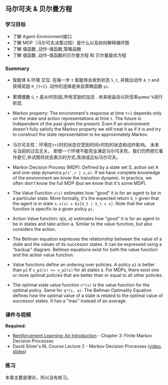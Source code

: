 ## 马尔可夫 & 贝尔曼方程

### 学习目标

- 了解 Agent-Environment接口
- 了解 MDP（马尔可夫决策过程）是什么以及如何解释循环图
- 了解 值函数 ,动作-值函数,策略函数 
- 了解 值函数 ,动作-值函数的贝尔曼方程 和 贝尔曼最优方程 

### Summary

- 智能体 & 环境 交互: 在每一步 `t` 智能体会收到状态 `S_t`, 并做出动作 `A_t` and 获得奖励 `R_{t+1}`. 动作的选择是来自策略函数 `pi`.

- 累積獎勵 `G_t` 是从t时刻起,所有奖励的加总 . 未来收益会以折现率`gamma^k`进行折现.
- Markov property: The environment's response at time `t+1` depends only on the state and action representations at time `t`. The future is independent of the past given the present. Even if an environment doesn't fully satisfy the Markov property we still treat it as if it is and try to construct the state representation to be approximately Markov.

- 马尔可夫性：环境在`t+1`时的状态仅受到时间`t`时刻的状态和动作影响。 未来与当前的过去无关。 即使一个环境不能完全满足马尔可夫性，我们仍然把它看作是它,并试图将状态表示的方式,改进成近似马尔可夫。

- Markov Decision Process (MDP): Defined by a state set S, action set A and one-step dynamics `p(s',r | s,a)`. If we have complete knowledge of the environment we know the transition dynamic. In practice, we often don't know the full MDP (but we know that it's some MDP).
- The Value Function `v(s)` estimates how "good" it is for an agent to be in a particular state. More formally, it's the expected return `G_t` given that the agent is in state `s`. `v(s) = Ex[G_t | S_t = s]`. Note that the value function is specific to a given policy `pi`.
- Action Value function: q(s, a) estimates how "good" it is for an agent to be in states and take action a. Similar to the value function, but also considers the action.
- The Bellman equation expresses the relationship between the value of a state and the values of its successor states. It can be expressed using a "backup" diagram. Bellman equations exist for both the value function and the action value function.
- Value functions define an ordering over policies. A policy `p1` is better than `p2` if `v_p1(s) >= v_p2(s)` for all states s. For MDPs, there exist one or more optimal policies that are better than or equal to all other policies.
- The optimal state value function `v*(s)` is the value function for the optimal policy. Same for `q*(s, a)`. The Bellman Optimality Equation defines how the optimal value of a state is related to the optimal value of successor states. It has a "max" instead of an average.


### 课件与视频

**Required:**

- [Reinforcement Learning: An Introduction](http://incompleteideas.net/book/RLbook2018.pdf) - Chapter 3: Finite Markov Decision Processes
- David Silver's RL Course Lecture 2 - Markov Decision Processes ([video](https://www.youtube.com/watch?v=lfHX2hHRMVQ), [slides](http://www0.cs.ucl.ac.uk/staff/d.silver/web/Teaching_files/MDP.pdf))


### 练习

本章主要是理论，所以没有练习。
